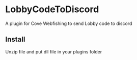 # LobbyCodeToDiscord
A plugin for Cove Webfishing to send Lobby code to discord

## Install
Unzip file and put dll file in your plugins folder
